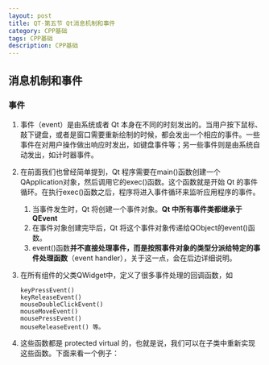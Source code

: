 ```yaml
---
layout: post
title: QT-第五节 Qt消息机制和事件
category: CPP基础
tags: CPP基础
description: CPP基础
--- 
```


## 消息机制和事件

### 事件
1. 事件（event）是由系统或者 Qt 本身在不同的时刻发出的。当用户按下鼠标、敲下键盘，或者是窗口需要重新绘制的时候，都会发出一个相应的事件。一些事件在对用户操作做出响应时发出，如键盘事件等；另一些事件则是由系统自动发出，如计时器事件。
2. 在前面我们也曾经简单提到，Qt 程序需要在main()函数创建一个QApplication对象，然后调用它的exec()函数。这个函数就是开始 Qt 的事件循环。在执行exec()函数之后，程序将进入事件循环来监听应用程序的事件。
    1. 当事件发生时，Qt 将创建一个事件对象。**Qt 中所有事件类都继承于QEvent**
    2. 在事件对象创建完毕后，Qt 将这个事件对象传递给QObject的event()函数。
    3. event()函数**并不直接处理事件，而是按照事件对象的类型分派给特定的事件处理函数**（event handler），关于这一点，会在后边详细说明。
3. 在所有组件的父类QWidget中，定义了很多事件处理的回调函数，如
    
    ```
    keyPressEvent()
    keyReleaseEvent()
    mouseDoubleClickEvent()
    mouseMoveEvent()
    mousePressEvent()
    mouseReleaseEvent() 等。
    ```
4. 这些函数都是 protected virtual 的，也就是说，我们可以在子类中重新实现这些函数。下面来看一个例子：



